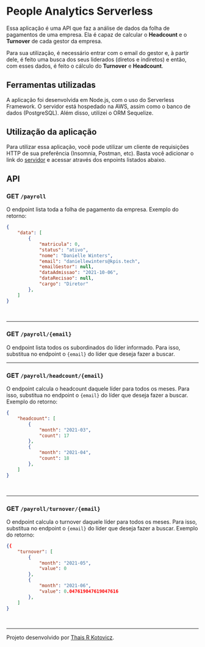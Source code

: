 
# People Analytics Serverless

Essa aplicação é uma API que faz a análise de dados da folha de pagamentos de uma empresa. Ela é capaz de calcular o **Headcount** e o **Turnover** de cada gestor da empresa.

Para sua utilização, é necessário entrar com o email do gestor e, à partir dele, é feito uma busca dos seus liderados (diretos e indiretos) e então, com esses dados, é feito o cálculo do **Turnover** e **Headcount**.

## Ferramentas utilizadas

A aplicação foi desenvolvida em Node.js, com o uso do Serverless Framework. O servidor está hospedado na AWS, assim como o banco de dados (PostgreSQL). Além disso, utilizei o ORM Sequelize.

## Utilização da aplicação

 Para utilizar essa aplicação, você pode utilizar um cliente de requisições HTTP de sua preferência (Insomnia, Postman, etc). Basta você adicionar o link do [servidor](z64iardwce.execute-api.us-east-1.amazonaws.com/dev/api/v1/payroll) e acessar através dos enpoints listados abaixo.

## API

### GET `/payroll`

O endpoint lista toda a folha de pagamento da empresa.
Exemplo do retorno:
```json
{
	"data": [
		{
			"matricula": 0,
			"status": "ativo",
			"nome": "Danielle Winters",
			"email": "daniellewinters@kpis.tech",
			"emailGestor": null,
			"dataAdmissao": "2021-10-06",
			"dataRecisao": null,
			"cargo": "Diretor"
		},
	]
}
```
</br>

---

### GET `/payroll/{email}`

O endpoint lista todos os subordinados do líder informado.
Para isso, substitua no endpoint o `{email}` do líder que deseja fazer a buscar.
</br>

---

### GET `/payroll/headcount/{email}`

O endpoint calcula o headcount daquele líder para todos os meses.
Para isso, substitua no endpoint o `{email}` do líder que deseja fazer a buscar.
Exemplo do retorno:
```json
{
	"headcount": [
		{
			"month": "2021-03",
			"count": 17
		},
		{
			"month": "2021-04",
			"count": 18
		},
	]
}
```
</br>

---

### GET `/payroll/turnover/{email}`

O endpoint calcula o turnover daquele líder para todos os meses.
Para isso, substitua no endpoint o `{email}` do líder que deseja fazer a buscar.
Exemplo do retorno:
```json
{{
	"turnover": [
		{
			"month": "2021-05",
			"value": 0
		},
		{
			"month": "2021-06",
			"value": 0.047619047619047616
		},
	]
}
```
</br>

---

Projeto desenvolvido por [Thais R Kotovicz](https://www.linkedin.com/in/thaiskotovicz/).
</br>
